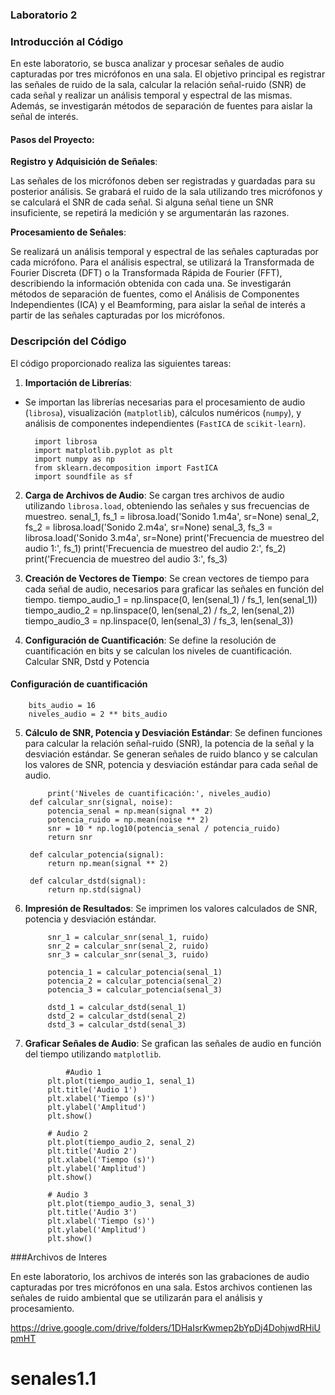 ### Laboratorio 2

### Introducción al Código

En este laboratorio, se busca analizar y procesar señales de audio capturadas por tres micrófonos en una sala. El objetivo principal es registrar las señales de ruido de la sala, calcular la relación señal-ruido (SNR) de cada señal y realizar un análisis temporal y espectral de las mismas. Además, se investigarán métodos de separación de fuentes para aislar la señal de interés.

#### Pasos del Proyecto:

**Registro y Adquisición de Señales**:

   Las señales de los micrófonos deben ser registradas y guardadas para su posterior análisis.
   Se grabará el ruido de la sala utilizando tres micrófonos y se calculará el SNR de cada señal. Si alguna señal tiene un SNR insuficiente, se repetirá la medición y se argumentarán las razones.

**Procesamiento de Señales**:

   Se realizará un análisis temporal y espectral de las señales capturadas por cada micrófono. Para el análisis espectral, se utilizará la Transformada de Fourier Discreta (DFT) o la Transformada Rápida de Fourier (FFT), describiendo la información obtenida con cada una.
   Se investigarán métodos de separación de fuentes, como el Análisis de Componentes Independientes (ICA) y el Beamforming, para aislar la señal de interés a partir de las señales capturadas por los micrófonos.

### Descripción del Código

El código proporcionado realiza las siguientes tareas:

1. **Importación de Librerías**:

- Se importan las librerías necesarias para el procesamiento de audio (`librosa`), visualización (`matplotlib`), cálculos numéricos (`numpy`), y análisis de componentes independientes (`FastICA` de `scikit-learn`).

	

		import librosa
		import matplotlib.pyplot as plt
		import numpy as np
		from sklearn.decomposition import FastICA
		import soundfile as sf

2. **Carga de Archivos de Audio**:
    Se cargan tres archivos de audio utilizando `librosa.load`, obteniendo las señales y sus frecuencias de muestreo.
		senal_1, fs_1 = librosa.load('Sonido 1.m4a', sr=None)
		senal_2, fs_2 = librosa.load('Sonido 2.m4a', sr=None)
		senal_3, fs_3 = librosa.load('Sonido 3.m4a', sr=None)
		print('Frecuencia de muestreo del audio 1:', fs_1)
		print('Frecuencia de muestreo del audio 2:', fs_2)
print('Frecuencia de muestreo del audio 3:', fs_3)

3. **Creación de Vectores de Tiempo**:
    Se crean vectores de tiempo para cada señal de audio, necesarios para graficar las señales en función del tiempo.
		tiempo_audio_1 = np.linspace(0, len(senal_1) / fs_1, len(senal_1))
		tiempo_audio_2 = np.linspace(0, len(senal_2) / fs_2, len(senal_2))
		tiempo_audio_3 = np.linspace(0, len(senal_3) / fs_3, len(senal_3))


4. **Configuración de Cuantificación**:
    Se define la resolución de cuantificación en bits y se calculan los niveles de cuantificación.
	 Calcular SNR, Dstd y Potencia
#### Configuración de cuantificación
		bits_audio = 16
		niveles_audio = 2 ** bits_audio

5. **Cálculo de SNR, Potencia y Desviación Estándar**:
     Se definen funciones para calcular la relación señal-ruido (SNR), la potencia de la señal y la desviación estándar.
     Se generan señales de ruido blanco y se calculan los valores de SNR, potencia y desviación estándar para cada señal de audio.

			print('Niveles de cuantificación:', niveles_audio)
		def calcular_snr(signal, noise):
			potencia_senal = np.mean(signal ** 2)
			potencia_ruido = np.mean(noise ** 2)
			snr = 10 * np.log10(potencia_senal / potencia_ruido)
			return snr

		def calcular_potencia(signal):
			return np.mean(signal ** 2)

		def calcular_dstd(signal):
			return np.std(signal)

6. **Impresión de Resultados**:
    Se imprimen los valores calculados de SNR, potencia y desviación estándar.

			snr_1 = calcular_snr(senal_1, ruido)
			snr_2 = calcular_snr(senal_2, ruido)
			snr_3 = calcular_snr(senal_3, ruido)

			potencia_1 = calcular_potencia(senal_1)
			potencia_2 = calcular_potencia(senal_2)
			potencia_3 = calcular_potencia(senal_3)

			dstd_1 = calcular_dstd(senal_1)
			dstd_2 = calcular_dstd(senal_2)
			dstd_3 = calcular_dstd(senal_3)
7. **Graficar Señales de Audio**:
    Se grafican las señales de audio en función del tiempo utilizando `matplotlib`.
  
  				#Audio 1
			plt.plot(tiempo_audio_1, senal_1)
			plt.title('Audio 1')
			plt.xlabel('Tiempo (s)')
			plt.ylabel('Amplitud')
			plt.show()

			# Audio 2
			plt.plot(tiempo_audio_2, senal_2)
			plt.title('Audio 2')
			plt.xlabel('Tiempo (s)')
			plt.ylabel('Amplitud')
			plt.show()

			# Audio 3
			plt.plot(tiempo_audio_3, senal_3)
			plt.title('Audio 3')
			plt.xlabel('Tiempo (s)')
			plt.ylabel('Amplitud')
			plt.show()

###Archivos de Interes

En este laboratorio, los archivos de interés son las grabaciones de audio capturadas por tres micrófonos en una sala. Estos archivos contienen las señales de ruido ambiental que se utilizarán para el análisis y procesamiento.

https://drive.google.com/drive/folders/1DHaIsrKwmep2bYpDj4DohjwdRHiUpmHT


# senales1.1
